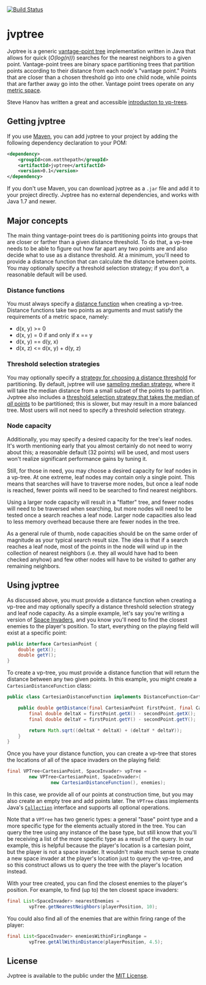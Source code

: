 [![Build Status](https://travis-ci.org/jchambers/jvptree.svg?branch=master)](https://travis-ci.org/jchambers/jvptree)

# jvptree

Jvptree is a generic [vantage-point tree](https://en.wikipedia.org/wiki/Vantage-point_tree) implementation written in Java that allows for quick (*O(log(n))*) searches for the nearest neighbors to a given point. Vantage-point trees are binary space partitioning trees that partition points according to their distance from each node's "vantage point." Points that are closer than a chosen threshold go into one child node, while points that are farther away go into the other. Vantage point trees operate on any [metric space](https://en.wikipedia.org/wiki/Metric_space).

Steve Hanov has written a great and accessible [introducton to vp-trees](http://stevehanov.ca/blog/index.php?id=130).

## Getting jvptree

If you use [Maven](http://maven.apache.org/), you can add jvptree to your project by adding the following dependency declaration to your POM:

```xml
<dependency>
    <groupId>com.eatthepath</groupId>
    <artifactId>jvptree</artifactId>
    <version>0.1</version>
</dependency>
```

If you don't use Maven, you can download jvptree as a `.jar` file and add it to your project directly. Jvptree has no external dependencies, and works with Java 1.7 and newer.

## Major concepts

The main thing vantage-point trees do is partitioning points into groups that are closer or farther than a given distance threshold. To do that, a vp-tree needs to be able to figure out how far apart any two points are and also decide what to use as a distance threshold. At a minimum, you'll need to provide a distance function that can calculate the distance between points. You may optionally specify a threshold selection strategy; if you don't, a reasonable default will be used.

### Distance functions

You must always specify a [distance function](http://jchambers.github.io/jvptree/apidocs/0.1/com/eatthepath/jvptree/DistanceFunction.html) when creating a vp-tree. Distance functions take two points as arguments and must satisfy the requirements of a metric space, namely:

- d(x, y) >= 0
- d(x, y) = 0 if and only if x == y
- d(x, y) == d(y, x)
- d(x, z) <= d(x, y) + d(y, z)

### Threshold selection strategies

You may optionally specify a [strategy for choosing a distance threshold](http://jchambers.github.io/jvptree/apidocs/0.1/com/eatthepath/jvptree/ThresholdSelectionStrategy.html) for partitioning. By default, jvptree will use [sampling median strategy](http://jchambers.github.io/jvptree/apidocs/0.1/com/eatthepath/jvptree/util/SamplingMedianDistanceThresholdSelectionStrategy.html), where it will take the median distance from a small subset of the points to partition. Jvptree also includes a [threshold selection strategy that takes the median of *all* points](http://jchambers.github.io/jvptree/apidocs/0.1/com/eatthepath/jvptree/util/MedianDistanceThresholdSelectionStrategy.html) to be partitioned; this is slower, but may result in a more balanced tree. Most users will not need to specify a threshold selection strategy.

### Node capacity

Additionally, you may specify a desired capacity for the tree's leaf nodes. It's worth mentioning early that you almost certainly do not need to worry about this; a reasonable default (32 points) will be used, and most users won't realize significant performance gains by tuning it.

Still, for those in need, you may choose a desired capacity for leaf nodes in a vp-tree. At one extreme, leaf nodes may contain only a single point. This means that searches will have to traverse more nodes, but once a leaf node is reached, fewer points will need to be searched to find nearest neighbors.

Using a larger node capacity will result in a "flatter" tree, and fewer nodes will need to be traversed when searching, but more nodes will need to be tested once a search reaches a leaf node. Larger node capacities also lead to less memory overhead because there are fewer nodes in the tree.

As a general rule of thumb, node capacities should be on the same order of magnitude as your typical search result size. The idea is that if a search reaches a leaf node, most of the points in the node will wind up in the collection of nearest neighbors (i.e. they all would have had to been checked anyhow) and few other nodes will have to be visited to gather any remaining neighbors.

## Using jvptree

As discussed above, you must provide a distance function when creating a vp-tree and may optionally specify a distance threshold selection strategy and leaf node capacity. As a simple example, let's say you're writing a version of [Space Invaders](https://en.wikipedia.org/wiki/Space_Invaders), and you know you'll need to find the closest enemies to the player's position. To start, everything on the playing field will exist at a specific point:

```java
public interface CartesianPoint {
    double getX();
    double getY();
}
```

To create a vp-tree, you must provide a distance function that will return the distance between any two given points. In this example, you might create a `CartesianDistanceFunction` class:

```java
public class CartesianDistanceFunction implements DistanceFunction<CartesianPoint> {

    public double getDistance(final CartesianPoint firstPoint, final CartesianPoint secondPoint) {
        final double deltaX = firstPoint.getX() - secondPoint.getX();
        final double deltaY = firstPoint.getY() - secondPoint.getY();

        return Math.sqrt((deltaX * deltaX) + (deltaY * deltaY));
    }
}
```

Once you have your distance function, you can create a vp-tree that stores the locations of all of the space invaders on the playing field:

```java
final VPTree<CartesianPoint, SpaceInvader> vpTree =
        new VPTree<CartesianPoint, SpaceInvader>(
                new CartesianDistanceFunction(), enemies);
```

In this case, we provide all of our points at construction time, but you may also create an empty tree and add points later. The `VPTree` class implements Java's [`Collection`](http://docs.oracle.com/javase/7/docs/api/java/util/Collection.html) interface and supports all optional operations.

Note that a `VPTree` has two generic types: a general "base" point type and a more specific type for the elements actually stored in the tree. You can query the tree using any instance of the base type, but still know that you'll be receiving a list of the more specific type as a result of the query. In our example, this is helpful because the player's location is a cartesian point, but the player is not a space invader. It wouldn't make much sense to create a new space invader at the player's location just to query the vp-tree, and so this construct allows us to query the tree with the player's location instead.

With your tree created, you can find the closest enemies to the player's position. For example, to find (up to) the ten closest space invaders:

```java
final List<SpaceInvader> nearestEnemies =
        vpTree.getNearestNeighbors(playerPosition, 10);
```

You could also find all of the enemies that are within firing range of the player:

```java
final List<SpaceInvader> enemiesWithinFiringRange =
        vpTree.getAllWithinDistance(playerPosition, 4.5);
```

## License

Jvptree is available to the public under the [MIT License](http://opensource.org/licenses/MIT).
